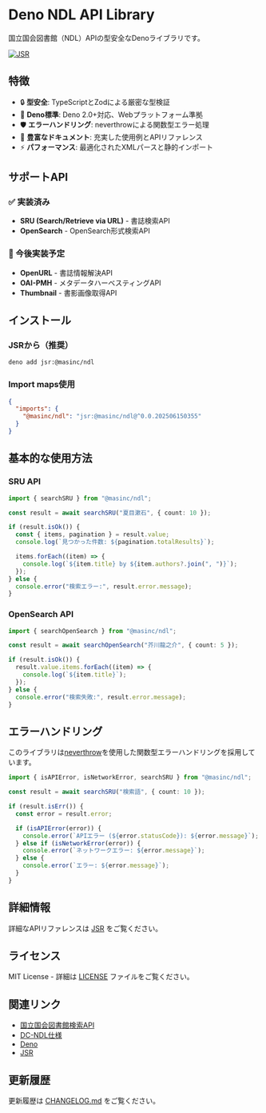 # Deno NDL API Library

国立国会図書館（NDL）APIの型安全なDenoライブラリです。

[![JSR](https://jsr.io/badges/@masinc/ndl)](https://jsr.io/@masinc/ndl)

## 特徴

- 🔒 **型安全**: TypeScriptとZodによる厳密な型検証
- 🚀 **Deno標準**: Deno 2.0+対応、Webプラットフォーム準拠
- 🛡️ **エラーハンドリング**: neverthrowによる関数型エラー処理
- 📝 **豊富なドキュメント**: 充実した使用例とAPIリファレンス
- ⚡ **パフォーマンス**: 最適化されたXMLパースと静的インポート

## サポートAPI

### ✅ 実装済み

- **SRU (Search/Retrieve via URL)** - 書誌検索API
- **OpenSearch** - OpenSearch形式検索API

### 🚧 今後実装予定

- **OpenURL** - 書誌情報解決API
- **OAI-PMH** - メタデータハーベスティングAPI
- **Thumbnail** - 書影画像取得API

## インストール

### JSRから（推奨）

```bash
deno add jsr:@masinc/ndl
```

### Import maps使用

```json
{
  "imports": {
    "@masinc/ndl": "jsr:@masinc/ndl@^0.0.202506150355"
  }
}
```

## 基本的な使用方法

### SRU API

```typescript
import { searchSRU } from "@masinc/ndl";

const result = await searchSRU("夏目漱石", { count: 10 });

if (result.isOk()) {
  const { items, pagination } = result.value;
  console.log(`見つかった件数: ${pagination.totalResults}`);

  items.forEach((item) => {
    console.log(`${item.title} by ${item.authors?.join(", ")}`);
  });
} else {
  console.error("検索エラー:", result.error.message);
}
```

### OpenSearch API

```typescript
import { searchOpenSearch } from "@masinc/ndl";

const result = await searchOpenSearch("芥川龍之介", { count: 5 });

if (result.isOk()) {
  result.value.items.forEach((item) => {
    console.log(`${item.title}`);
  });
} else {
  console.error("検索失敗:", result.error.message);
}
```

## エラーハンドリング

このライブラリは[neverthrow](https://github.com/supermacro/neverthrow)を使用した関数型エラーハンドリングを採用しています。

```typescript
import { isAPIError, isNetworkError, searchSRU } from "@masinc/ndl";

const result = await searchSRU("検索語", { count: 10 });

if (result.isErr()) {
  const error = result.error;

  if (isAPIError(error)) {
    console.error(`APIエラー (${error.statusCode}): ${error.message}`);
  } else if (isNetworkError(error)) {
    console.error(`ネットワークエラー: ${error.message}`);
  } else {
    console.error(`エラー: ${error.message}`);
  }
}
```

## 詳細情報

詳細なAPIリファレンスは [JSR](https://jsr.io/@masinc/ndl) をご覧ください。

## ライセンス

MIT License - 詳細は [LICENSE](./LICENSE) ファイルをご覧ください。

## 関連リンク

- [国立国会図書館検索API](https://ndlsearch.ndl.go.jp/help/api/specifications)
- [DC-NDL仕様](https://www.ndl.go.jp/jp/dlib/standards/meta/index.html)
- [Deno](https://deno.land/)
- [JSR](https://jsr.io/)

## 更新履歴

更新履歴は [CHANGELOG.md](./CHANGELOG.md) をご覧ください。
